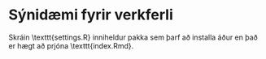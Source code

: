 # Sýnidæmi fyrir verkferli
Skráin \texttt{settings.R} inniheldur pakka sem þarf að installa áður en það er hægt að prjóna \texttt{index.Rmd}. 